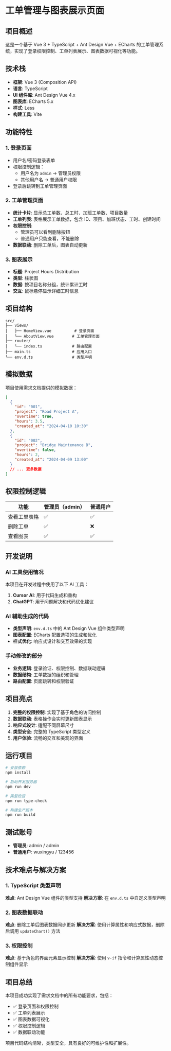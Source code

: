 # 工单管理与图表展示页面

## 项目概述

这是一个基于 Vue 3 + TypeScript + Ant Design Vue + ECharts 的工单管理系统，实现了登录权限控制、工单列表展示、图表数据可视化等功能。

## 技术栈

- **框架**: Vue 3 (Composition API)
- **语言**: TypeScript
- **UI 组件库**: Ant Design Vue 4.x
- **图表库**: ECharts 5.x
- **样式**: Less
- **构建工具**: Vite

## 功能特性

### 1. 登录页面

- 用户名/密码登录表单
- 权限控制逻辑：
  - 用户名为 `admin` → 管理员权限
  - 其他用户名 → 普通用户权限
- 登录后跳转到工单管理页面

### 2. 工单管理页面

- **统计卡片**: 显示总工单数、总工时、加班工单数、项目数量
- **工单列表**: 表格展示工单数据，包含 ID、项目、加班状态、工时、创建时间
- **权限控制**:
  - 管理员可以看到删除按钮
  - 普通用户只能查看，不能删除
- **数据联动**: 删除工单后，图表自动更新

### 3. 图表展示

- **标题**: Project Hours Distribution
- **类型**: 柱状图
- **数据**: 按项目名称分组，统计累计工时
- **交互**: 鼠标悬停显示详细工时信息

## 项目结构

```
src/
├── views/
│   ├── HomeView.vue          # 登录页面
│   └── AboutView.vue        # 工单管理页面
├── router/
│   └── index.ts             # 路由配置
├── main.ts                  # 应用入口
└── env.d.ts                 # 类型声明
```

## 模拟数据

项目使用需求文档提供的模拟数据：

```json
[
  {
    "id": "001",
    "project": "Road Project A",
    "overtime": true,
    "hours": 3.5,
    "created_at": "2024-04-10 10:30"
  },
  {
    "id": "002",
    "project": "Bridge Maintenance B",
    "overtime": false,
    "hours": 2,
    "created_at": "2024-04-09 13:00"
  }
  // ... 更多数据
]
```

## 权限控制逻辑

| 功能         | 管理员（admin） | 普通用户 |
| ------------ | --------------- | -------- |
| 查看工单表格 | ✅              | ✅       |
| 删除工单     | ✅              | ❌       |
| 查看图表     | ✅              | ✅       |

## 开发说明

### AI 工具使用情况

本项目在开发过程中使用了以下 AI 工具：

1. **Cursor AI**: 用于代码生成和重构
2. **ChatGPT**: 用于问题解决和代码优化建议

### AI 辅助生成的代码

- **类型声明**: `env.d.ts` 中的 Ant Design Vue 组件类型声明
- **图表配置**: ECharts 配置选项的生成和优化
- **样式优化**: 响应式设计和交互效果的实现

### 手动修改的部分

- **业务逻辑**: 登录验证、权限控制、数据联动逻辑
- **数据结构**: 工单数据的组织和管理
- **路由配置**: 页面跳转和权限验证

## 项目亮点

1. **完整的权限控制**: 实现了基于角色的访问控制
2. **数据联动**: 表格操作会实时更新图表显示
3. **响应式设计**: 适配不同屏幕尺寸
4. **类型安全**: 完整的 TypeScript 类型定义
5. **用户体验**: 流畅的交互和美观的界面

## 运行项目

```bash
# 安装依赖
npm install

# 启动开发服务器
npm run dev

# 类型检查
npm run type-check

# 构建生产版本
npm run build
```

## 测试账号

- **管理员**: admin / admin
- **普通用户**: wuxingyu / 123456

## 技术难点与解决方案

### 1. TypeScript 类型声明

**难点**: Ant Design Vue 组件的类型支持
**解决方案**: 在 `env.d.ts` 中自定义类型声明

### 2. 图表数据联动

**难点**: 删除工单后图表数据同步更新
**解决方案**: 使用计算属性和响应式数据，删除后调用 `updateChart()` 方法

### 3. 权限控制

**难点**: 基于角色的界面元素显示控制
**解决方案**: 使用 `v-if` 指令和计算属性动态控制组件显示

## 项目总结

本项目成功实现了需求文档中的所有功能要求，包括：

- ✅ 登录页面和权限控制
- ✅ 工单列表展示
- ✅ 图表数据可视化
- ✅ 权限控制逻辑
- ✅ 数据联动功能

项目代码结构清晰，类型安全，具有良好的可维护性和扩展性。
